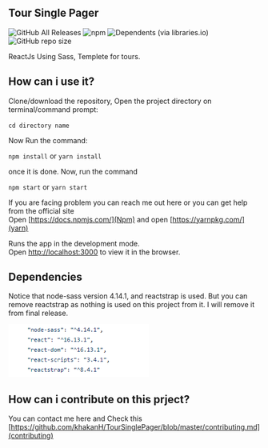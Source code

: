 ## Tour Single Pager

![GitHub All Releases](https://img.shields.io/github/downloads/khakanH/TourSinglePager/total?color=%232ecc71&label=Release&logo=GitHub&style=flat-square) ![npm](https://img.shields.io/npm/v/npm?color=%23CB3837&logo=NPM&logoColor=%23fff&style=flat-square) ![Dependents (via libraries.io)](https://img.shields.io/librariesio/dependents/npm/my-app?color=%23CB3837&label=NPM%20dependency&logo=NPM&style=flat-square) ![GitHub repo size](https://img.shields.io/github/repo-size/khakanH/TourSinglePager?color=%23f1c40f&label=Size&style=flat-square)


 ReactJs Using Sass, Templete for tours.
 
## How can i use it?

Clone/download the repository, Open the project directory on terminal/command prompt:<br />

  `cd directory name`

Now Run the command:<br />

  `npm install` or   `yarn install`

once it is done. Now, run the command <br />

  `npm start` or   `yarn start`

If you are facing problem you can reach me out here or you can get help from the official site <br />
Open [https://docs.npmjs.com/](Npm) and open [https://yarnpkg.com/](yarn)

Runs the app in the development mode.<br />
Open [http://localhost:3000](http://localhost:3000) to view it in the browser.

## Dependencies

Notice that node-sass version 4.14.1, and reactstrap is used.
But you can remove reactstrap as nothing is used on this project from it. 
I will remove it from final release.


![All together](https://github.com/khakanH/TourSinglePager/blob/master/image.png)

  
 ## How can i contribute on this prject?
 
 You can contact me here and Check this [https://github.com/khakanH/TourSinglePager/blob/master/contributing.md](contributing)
